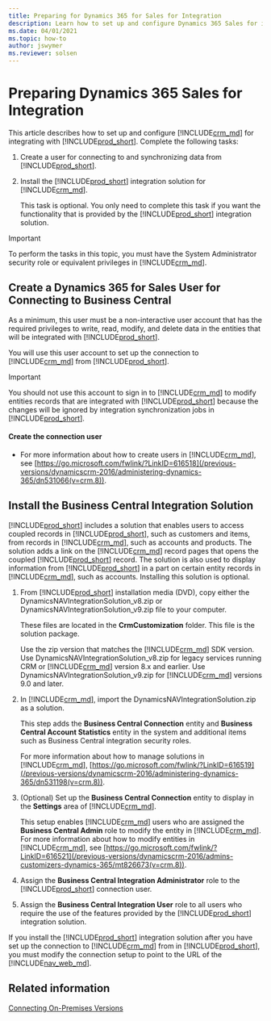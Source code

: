 ```yaml
---
title: Preparing for Dynamics 365 for Sales for Integration
description: Learn how to set up and configure Dynamics 365 Sales for integrating with Business Central.
ms.date: 04/01/2021
ms.topic: how-to
author: jswymer
ms.reviewer: solsen
---
```


# Preparing Dynamics 365 Sales for Integration

This article describes how to set up and configure [!INCLUDE[crm_md](../developer/includes/crm_md.md)] for integrating with [!INCLUDE[prod_short](../developer/includes/prod_short.md)]. Complete the following tasks:  

1.  Create a user for connecting to and synchronizing data from [!INCLUDE[prod_short](../developer/includes/prod_short.md)].  


2.  Install the [!INCLUDE[prod_short](../developer/includes/prod_short.md)] integration solution for [!INCLUDE[crm_md](../developer/includes/crm_md.md)].  

     This task is optional. You only need to complete this task if you want the functionality that is provided by the [!INCLUDE[prod_short](../developer/includes/prod_short.md)] integration solution.  

> [!IMPORTANT]  
>  To perform the tasks in this topic, you must have the System Administrator security role or equivalent privileges in [!INCLUDE[crm_md](../developer/includes/crm_md.md)].  

##  <a name="createuser"></a> Create a Dynamics 365 for Sales User for Connecting to Business Central
  
 As a minimum, this user must be a non-interactive user account that has the required privileges to write, read, modify, and delete data in the entities that will be integrated with [!INCLUDE[prod_short](../developer/includes/prod_short.md)].  

 You will use this user account to set up the connection to [!INCLUDE[crm_md](../developer/includes/crm_md.md)] from [!INCLUDE[prod_short](../developer/includes/prod_short.md)].  

> [!IMPORTANT]  
>  You should not use this account to sign in to [!INCLUDE[crm_md](../developer/includes/crm_md.md)] to modify entities records that are integrated with [!INCLUDE[prod_short](../developer/includes/prod_short.md)] because the changes will be ignored by integration synchronization jobs in [!INCLUDE[prod_short](../developer/includes/prod_short.md)].

#### Create the connection user  

-   For more information about how to create users in [!INCLUDE[crm_md](../developer/includes/crm_md.md)], see [https://go.microsoft.com/fwlink/?LinkID=616518](/previous-versions/dynamicscrm-2016/administering-dynamics-365/dn531066(v=crm.8)).  

##  <a name="InstallNavSolution"></a> Install the Business Central Integration Solution
  
 [!INCLUDE[prod_short](../developer/includes/prod_short.md)] includes a solution that enables users to access coupled records in [!INCLUDE[prod_short](../developer/includes/prod_short.md)], such as customers and items, from records in [!INCLUDE[crm_md](../developer/includes/crm_md.md)], such as accounts and products. The solution adds a link on the [!INCLUDE[crm_md](../developer/includes/crm_md.md)] record pages that opens the coupled [!INCLUDE[prod_short](../developer/includes/prod_short.md)] record. The solution is also used to display information from [!INCLUDE[prod_short](../developer/includes/prod_short.md)] in a part on certain entity records in [!INCLUDE[crm_md](../developer/includes/crm_md.md)], such as accounts. Installing this solution is optional.  


1.  From [!INCLUDE[prod_short](../developer/includes/prod_short.md)] installation media \(DVD\), copy either the  DynamicsNAVIntegrationSolution_v8.zip or DynamicsNAVIntegrationSolution_v9.zip file to your computer.  

    These files are located in the **CrmCustomization** folder. This file is the solution package.

    Use the zip version that matches the [!INCLUDE[crm_md](../developer/includes/crm_md.md)] SDK version. Use DynamicsNAVIntegrationSolution_v8.zip for legacy services running CRM or [!INCLUDE[crm_md](../developer/includes/crm_md.md)] version 8.x and earlier. Use DynamicsNAVIntegrationSolution_v9.zip for [!INCLUDE[crm_md](../developer/includes/crm_md.md)] versions 9.0 and later. 

2.  In [!INCLUDE[crm_md](../developer/includes/crm_md.md)], import the DynamicsNAVIntegrationSolution.zip as a solution.  

     This step adds the **Business Central Connection** entity and **Business Central Account Statistics** entity in the system and additional items such as Business Central integration security roles.  

     For more information about how to manage solutions in [!INCLUDE[crm_md](../developer/includes/crm_md.md)], [https://go.microsoft.com/fwlink/?LinkID=616519](/previous-versions/dynamicscrm-2016/administering-dynamics-365/dn531198(v=crm.8)).  

3.  (Optional) Set up the **Business Central Connection** entity to display in the **Settings** area of [!INCLUDE[crm_md](../developer/includes/crm_md.md)].  

     This setup enables [!INCLUDE[crm_md](../developer/includes/crm_md.md)] users who are assigned the **Business Central Admin** role to modify the entity in [!INCLUDE[crm_md](../developer/includes/crm_md.md)]. For more information about how to modify entities in [!INCLUDE[crm_md](../developer/includes/crm_md.md)], see [https://go.microsoft.com/fwlink/?LinkID=616521](/previous-versions/dynamicscrm-2016/admins-customizers-dynamics-365/mt826673(v=crm.8)).  

4.  Assign the **Business Central Integration Administrator** role to the [!INCLUDE[prod_short](../developer/includes/prod_short.md)] connection user.  

5.  Assign the **Business Central Integration User** role to all users who require the use of the features provided by the [!INCLUDE[prod_short](../developer/includes/prod_short.md)] integration solution.  

If you install the [!INCLUDE[prod_short](../developer/includes/prod_short.md)] integration solution after you have set up the connection to [!INCLUDE[crm_md](../developer/includes/crm_md.md)] from in [!INCLUDE[prod_short](../developer/includes/prod_short.md)], you must modify the connection setup to point to the URL of the [!INCLUDE[nav_web_md](../developer/includes/nav_web_md.md)].<!-- For more information, see [How to: Set Up a Microsoft Dynamics 365 for Sales Connection]() --> 



<!-- 
# View Item Availability - Support Matrix
For most versions of Business Central and Dynamics 365 for Sales, you can view availability figures for items across the integrated products. The following table shows which version combinations support viewing item availability.

| |Dynamics 365 for Sales version|2015/Update 1/Online|2016/Update 1/Online|Dynamics 365 for Sales|
|-|---------------------|---------------------|--------------------------|-----------------|
|**Dynamics NAV version**|
|**2016**||Not supported|Not supported|Not supported|
|**2017**||Not supported - Install from 2016|Supported|Supported|
|**Dynamics 365 for Financials**||Not supported - Install from 2016|Supported|Supported|


> [Note]
> You can obtain item availability support for combinations of Dynamics CRM 2015 and Business Central by running the DynamicsNAVIntegrationSolution.zip file on the Business Central product DVD.

For more information, see [System Requirements for Business Central](../deployment/system-requirement-business-central.md).

-->

## Related information  
[Connecting On-Premises Versions](/dynamics365/business-central/admin-how-to-set-up-a-dynamics-crm-connection#connecting-on-premises-versions)

